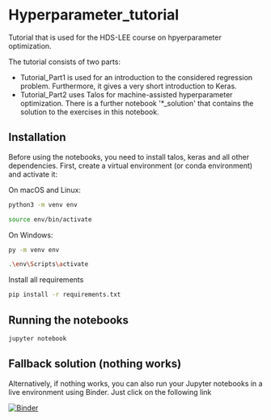 # Hyperparameter_tutorial
Tutorial that is used for the HDS-LEE course on hpyerparameter optimization.

The tutorial consists of two parts:
* Tutorial_Part1 is used for an introduction to the considered regression problem. Furthermore, it gives a very short introduction to Keras.
* Tutorial_Part2 uses Talos for machine-assisted hyperparameter optimization. There is a further notebook '*_solution' that contains the solution to the exercises in this notebook.

## Installation

Before using the notebooks, you need to install  talos, keras and all other dependencies. First, create a virtual environment (or conda environment) and activate it:

On macOS and Linux:
```bash
python3 -m venv env

source env/bin/activate
```
 
On Windows:
```bash
py -m venv env

.\env\Scripts\activate
```

Install all requirements 

```bash
pip install -r requirements.txt
```

## Running the notebooks

```bash
jupyter notebook
```

## Fallback solution (nothing works)

Alternatively, if nothing works, you can also run your Jupyter notebooks
in a live environment using Binder. Just click on the following link

[![Binder](https://mybinder.org/badge_logo.svg)](https://mybinder.org/v2/gh/DLR-SC/Hyperparameter_tutorial/HEAD) 